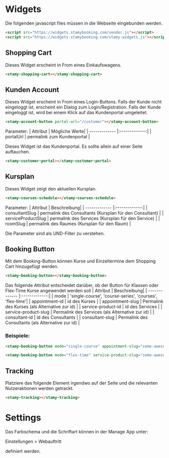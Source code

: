 # Widgets

Die folgenden javascript files müssen in die Webseite eingebunden werden.

``` html
<script src="https://widgets.stamybooking.com/vendor.js"></script>
<script src="https://widgets.stamybooking.com/stamy-widgets.js"></script>
```

## Shopping Cart

Dieses Widget erscheint in From eines Einkaufswagens.

``` html
<stamy-shopping-cart></stamy-shopping-cart>
```

## Kunden Account

Dieses Widget erscheint in From eines Login-Buttons.
Falls der Kunde nicht eingeloggt ist, erscheint ein Dialog zum Login/Registration.
Falls der Kunde eingeloggt ist, wird bei einem Klick auf das Kundenportal umgeleitet.

``` html
<stamy-account-button portal-url="/customer"></stamy-account-button>
```

Parameter:
| Attribut     | Mögliche Werte| 
| ------------- |:-------------:|
| portalUrl     | permalink zum Kundenportal |

Dieses Widget ist das Kundenportal.
Es sollte allein auf einer Seite auftauchen.

``` html
<stamy-customer-portal></stamy-customer-portal>
```

## Kursplan

Dieses Widget zeigt den aktuellen Kursplan.

``` html
<stamy-courses-schedule></stamy-courses-schedule>
```

Parameter:
| Attribut     | Beschreibung| 
| ------------- |:-------------:|
| consultantSlug   | permalink des Consultants (Kursplan für den Consultant) |
| serviceProductSlug   | permalink des Services (Kursplan für den Service) |
| roomSlug   | permalink des Raumes (Kursplan für den Raum) |

Die Parameter sind als UND-Filter zu verstehen.

## Booking Button

Mit dem Booking-Button können Kurse und Einzeltermine dem Shopping Cart hinzugefügt werden.

``` html
<stamy-booking-button></stamy-booking-button>
```

Das folgende Attribut entscheidet darüber, ob der Button für Klassen oder Flex-Time Kurse angewendet werden soll
| Attribut    | Beschreibung| 
| ------------- |:-------------:|
| mode      | 'single-course', 'course-series', 'courses', 'flex-time'|
| appointment-id   | id des Kurses |
| appointment-slug   | Permalink des Kurses (als Alternative zur id) |
| service-product-id   | id des Services |
| service-product-slug    | Permalink des Services (als Alternative zur id) |
| consultant-id    | id des Consultants |
| consultant-slug    | Permalink des Consultants (als Alternative zur id) |

### Beispiele:

``` html
<stamy-booking-button mode="single-course" appointment-slug="some-awesome-course"></stamy-booking-button>
```

``` html
<stamy-booking-button mode="flex-time" service-product-slug="some-awesome-service" consultant-slug="some-awesome-teacher"></stamy-booking-button>
```

## Tracking

Platziere das folgende Element irgendwo auf der Seite und 
die relevanten Nutzeraktionen werden getrackt.

``` html
<stamy-tracking></stamy-tracking>
```

# Settings

Das Farbschema und die Schriftart können in der Manage App unter:

Einstellungen > Webauftritt

definiert werden.
